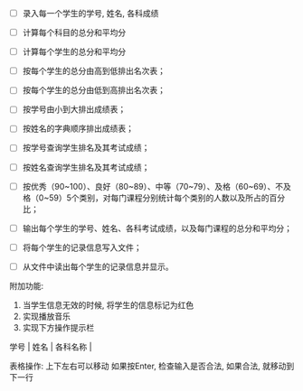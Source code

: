 - [ ] 录入每一个学生的学号, 姓名, 各科成绩
- [ ] 计算每个科目的总分和平均分
- [ ] 计算每个学生的总分和平均分
- [ ] 按每个学生的总分由高到低排出名次表；
- [ ] 按每个学生的总分由低到高排出名次表；
- [ ] 按学号由小到大排出成绩表；
- [ ] 按姓名的字典顺序排出成绩表；
- [ ] 按学号查询学生排名及其考试成绩；
- [ ] 按姓名查询学生排名及其考试成绩；
- [ ] 按优秀（90~100）、良好（80~89）、中等（70~79）、及格（60~69）、不及格（0~59）5个类别，对每门课程分别统计每个类别的人数以及所占的百分比；
- [ ] 输出每个学生的学号、姓名、各科考试成绩，以及每门课程的总分和平均分；
- [ ] 将每个学生的记录信息写入文件；
- [ ] 从文件中读出每个学生的记录信息并显示。


附加功能:
1. 当学生信息无效的时候, 将学生的信息标记为红色
2. 实现播放音乐
3. 实现下方操作提示栏

学号 | 姓名 | 各科名称 |

表格操作:
上下左右可以移动
如果按Enter, 检查输入是否合法, 如果合法, 就移动到下一行